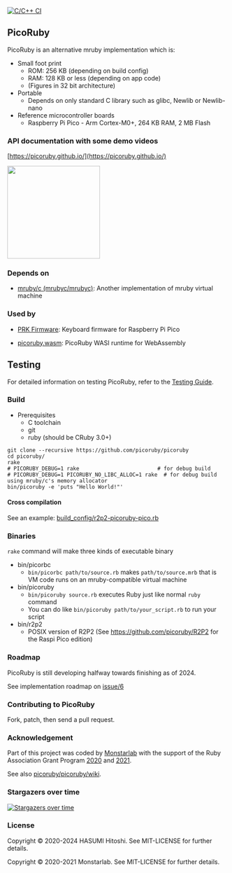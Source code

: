 [![C/C++ CI](https://github.com/picoruby/picoruby/actions/workflows/c-cpp.yml/badge.svg)](https://github.com/picoruby/picoruby/actions/workflows/c-cpp.yml)

## PicoRuby

PicoRuby is an alternative mruby implementation which is:

- Small foot print
  - ROM: 256 KB (depending on build config)
  - RAM: 128 KB or less (depending on app code)
  - (Figures in 32 bit architecture)
- Portable
  - Depends on only standard C library such as glibc, Newlib or Newlib-nano
- Reference microcontroller boards
  - Raspberry Pi Pico - Arm Cortex-M0+, 264 KB RAM, 2 MB Flash

### API documentation with some demo videos

[https://picoruby.github.io/](https://picoruby.github.io/)

<img src="docs/logos/fukuokarubyaward.png" width="212">

### Depends on

- [mruby/c (mrubyc/mrubyc)](https://github.com/mrubyc/mrubyc): Another implementation of mruby virtual machine

### Used by

- [PRK Firmware](https://github.com/picoruby/prk_firmware): Keyboard firmware for Raspberry Pi Pico

- [picoruby.wasm](https://www.npmjs.com/package/@picoruby/wasm-wasi): PicoRuby WASI runtime for WebAssembly

## Testing

For detailed information on testing PicoRuby, refer to the [Testing Guide](docs/testing-guide.md).

### Build

- Prerequisites
  - C toolchain
  - git
  - ruby (should be CRuby 3.0+)

```console
git clone --recursive https://github.com/picoruby/picoruby
cd picoruby/
rake
# PICORUBY_DEBUG=1 rake                         # for debug build
# PICORUBY_DEBUG=1 PICORUBY_NO_LIBC_ALLOC=1 rake  # for debug build using mruby/c's memory allocator
bin/picoruby -e 'puts "Hello World!"'
```

#### Cross compilation

See an example: [build_config/r2p2-picoruby-pico.rb](build_config/r2p2-picoruby-pico.rb)

### Binaries

`rake` command will make three kinds of executable binary

- bin/picorbc
  - `bin/picorbc path/to/source.rb` makes `path/to/source.mrb` that is VM code runs on an mruby-compatible virtual machine
- bin/picoruby
  - `bin/picoruby source.rb` executes Ruby just like normal `ruby` command
  - You can do like `bin/picoruby path/to/your_script.rb` to run your script
- bin/r2p2
  - POSIX version of R2P2 (See https://github.com/picoruby/R2P2 for the Raspi Pico edition)

### Roadmap

PicoRuby is still developing halfway towards finishing as of 2024.

See implementation roadmap on [issue/6](https://github.com/picoruby/picoruby/issues/6)

### Contributing to PicoRuby

Fork, patch, then send a pull request.

### Acknowledgement

Part of this project was coded by [Monstarlab](https://monstar-lab.com/) with the support of
the Ruby Association Grant Program
[2020](https://www.ruby.or.jp/en/news/20201022)
and
[2021](https://www.ruby.or.jp/en/news/20211025).

See also [picoruby/picoruby/wiki](https://github.com/picoruby/picoruby/wiki).

### Stargazers over time
[![Stargazers over time](https://starchart.cc/picoruby/picoruby.svg?variant=adaptive)](https://starchart.cc/picoruby/picoruby)

### License

Copyright © 2020-2024 HASUMI Hitoshi. See MIT-LICENSE for further details.

Copyright © 2020-2021 Monstarlab. See MIT-LICENSE for further details.
